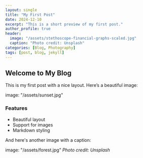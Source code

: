```yaml
---
layout: single
title: "My First Post"
date: 2024-12-10
excerpt: "This is a short preview of my first post."
author_profile: true
header:
  image: "/assets/stethoscope-financial-graphs-scaled.jpg"
  caption: "Photo credit: Unsplash"
categories: [Blog, Photography]
tags: [post, blog, jekyll]
---
```


## Welcome to My Blog

This is my first post with a nice layout. Here’s a beautiful image:

image: "/assets/sunset.jpg"

### Features

- Beautiful layout
- Support for images
- Markdown styling

And here's another image with a caption:

image: "/assets/forest.jpg"
*Photo credit: Unsplash*




